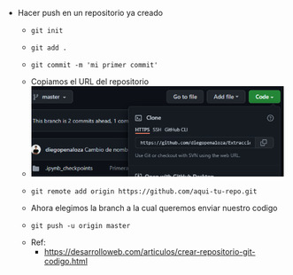 - Hacer push en un repositorio ya creado
	- ```git
	  git init
	  ```
	- ```git
	  git add .
	  ```
	- ```git
	  git commit -m 'mi primer commit'
	  ```
	- Copiamos el URL del repositorio
	- ![image.png](../assets/image_1641219709894_0.png)
	- ```git
	  git remote add origin https://github.com/aqui-tu-repo.git
	  ```
	- Ahora elegimos la branch a la cual queremos enviar nuestro codigo
	- ```git
	  git push -u origin master
	  ```
	- Ref:
		- https://desarrolloweb.com/articulos/crear-repositorio-git-codigo.html